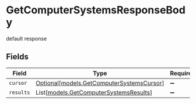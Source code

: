 # GetComputerSystemsResponseBody

default response


## Fields

| Field                                                                              | Type                                                                               | Required                                                                           | Description                                                                        |
| ---------------------------------------------------------------------------------- | ---------------------------------------------------------------------------------- | ---------------------------------------------------------------------------------- | ---------------------------------------------------------------------------------- |
| `cursor`                                                                           | [Optional[models.GetComputerSystemsCursor]](../models/getcomputersystemscursor.md) | :heavy_minus_sign:                                                                 | N/A                                                                                |
| `results`                                                                          | List[[models.GetComputerSystemsResults](../models/getcomputersystemsresults.md)]   | :heavy_minus_sign:                                                                 | N/A                                                                                |